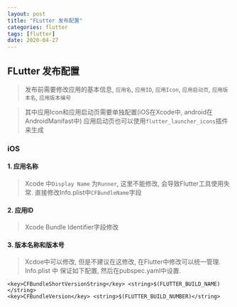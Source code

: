 ```yaml
---
layout: post
title: "FLutter 发布配置"
categories: flutter
tags: [flutter]
date: 2020-04-27
---
```


## FLutter 发布配置

> 发布前需要修改应用的基本信息, `应用名`, `应用ID`, `应用Icon`, `应用启动页`, 
> `应用版本名`, `应用版本编号`

> 其中应用Icon和应用启动页需要单独配置(iOS在Xcode中, android在AndroidManifast中)
> 应用启动页也可以使用`flutter_launcher_icons`插件来生成

### iOS

#### 1. 应用名称 
    
> Xcode 中`Display Name` 为`Runner`, 这里不能修改, 会导致Flutter工具使用失常.
> 直接修改Info.plist中`CFBundleName`字段

#### 2. 应用ID

> Xcode Bundle Identifier字段修改

#### 3. 版本名称和版本号

> Xcdoe中可以修改, 但是不建议在这修改, 在Flutter中修改可以统一管理.
> Info.plist 中 保证如下配置, 然后在pubspec.yaml中设置.

    <key>CFBundleShortVersionString</key> <string>$(FLUTTER_BUILD_NAME)</string>
    <key>CFBundleVersion</key> <string>$(FLUTTER_BUILD_NUMBER)</string>

